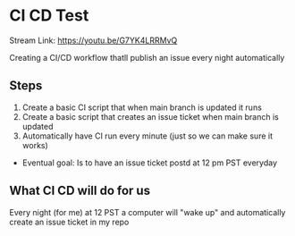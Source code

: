 # CI CD Test
Stream Link: https://youtu.be/G7YK4LRRMvQ

Creating a CI/CD workflow thatll publish an issue every night automatically


## Steps
1. Create a basic CI script that when main branch is updated it runs
2. Create a basic script that creates an issue ticket when main branch is updated
3. Automatically have CI run every minute (just so we can make sure it works)  
  * Eventual goal: Is to have an issue ticket postd at 12 pm PST everyday

## What CI CD will do for us
Every night (for me) at 12 PST a computer will "wake up" and automatically create an issue ticket in my repo
